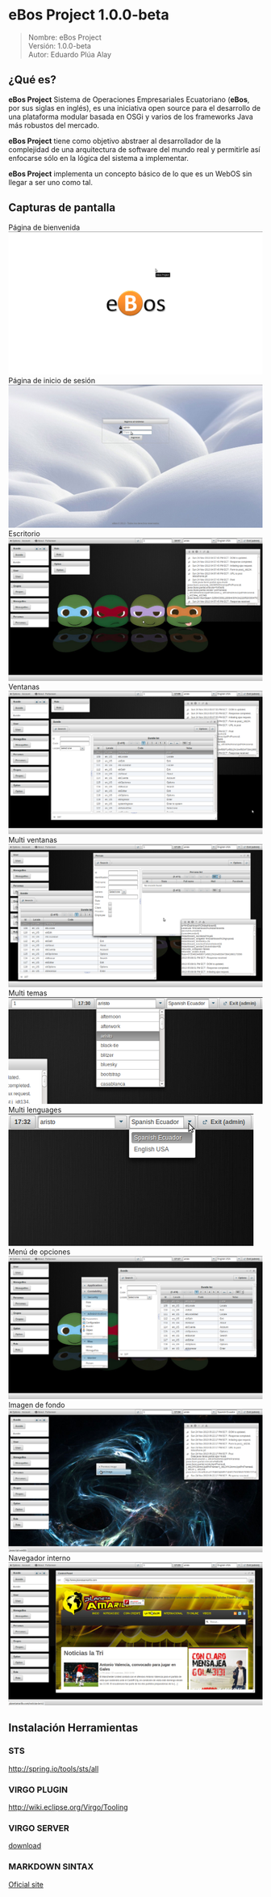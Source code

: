 #		     eBos Project 1.0.0-beta								
							
> Nombre: eBos Project  
> Versión: 1.0.0-beta  
> Autor: Eduardo Plúa Alay

## ¿Qué es?
__eBos Project__ Sistema de Operaciones Empresariales Ecuatoriano (__eBos__, por sus siglas en inglés), es una iniciativa open source para el desarrollo de una plataforma modular basada en OSGi y varios de los
frameworks Java más robustos del mercado.


__eBos Project__ tiene como objetivo abstraer al desarrollador de la complejidad de una arquitectura de software del mundo real y permitirle así enfocarse
sólo en la lógíca del sistema a implementar.

__eBos Project__ implementa un concepto básico de lo que es un WebOS sin llegar a ser uno como tal.


## Capturas de pantalla

Página de bienvenida
![Página de bienvenida](ec.com.ebos.web/src/main/resources/resources/images/screenshot/welcome.png "Página de bienvenida")
Página de inicio de sesión
![Inicio de sesión](ec.com.ebos.web/src/main/resources/resources/images/screenshot/login.png "Página de incio de sesión")
Escritorio
![Escritorio](ec.com.ebos.web/src/main/resources/resources/images/screenshot/home.png "Escritorio")
Ventanas
![Ventanas](ec.com.ebos.web/src/main/resources/resources/images/screenshot/windows.png "Ventanas")
Multi ventanas
![Multi ventanas](ec.com.ebos.web/src/main/resources/resources/images/screenshot/multiwindows.png "Multi ventanas")
Multi temas<br>
![Multi temas](ec.com.ebos.web/src/main/resources/resources/images/screenshot/multithemes.png "Multi temas")
<br>Multi lenguages<br>
![Multi lenguages](ec.com.ebos.web/src/main/resources/resources/images/screenshot/multilanguages.png "Multi lenguages")
<br>Menú de opciones
![Menú de opciones](ec.com.ebos.web/src/main/resources/resources/images/screenshot/optionsmenu.png "Menú de opciones")
Imagen de fondo
![Imagen de fondo](ec.com.ebos.web/src/main/resources/resources/images/screenshot/background.png "Imagen de fondo")
Navegador interno
![Navegador interno](ec.com.ebos.web/src/main/resources/resources/images/screenshot/browser.png "Navegador interno")



## Instalación Herramientas

### STS
http://spring.io/tools/sts/all

### VIRGO PLUGIN
http://wiki.eclipse.org/Virgo/Tooling

### VIRGO SERVER
[download](http://www.eclipse.org/downloads/download.php?file=/virgo/release/VP/3.6.2.RELEASE/virgo-tomcat-server-3.6.2.RELEASE.zip)

### MARKDOWN SINTAX
[Oficial site](http://daringfireball.net/projects/markdown)